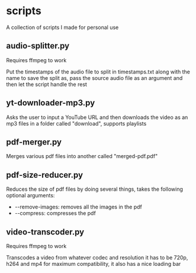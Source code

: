 # scripts
A collection of scripts I made for personal use

## audio-splitter.py
Requires ffmpeg to work

Put the timestamps of the audio file to split in timestamps.txt along with the name to save the split as, pass the source audio file as an argument and then let the script handle the rest

## yt-downloader-mp3.py
Asks the user to input a YouTube URL and then downloads the video as an mp3 files in a folder called "download", supports playlists

## pdf-merger.py
Merges various pdf files into another called "merged-pdf.pdf"

## pdf-size-reducer.py
Reduces the size of pdf files by doing several things, takes the following optional arguments:
  - --remove-images: removes all the images in the pdf
  - --compress: compresses the pdf

## video-transcoder.py 
Requires ffmpeg to work

Transcodes a video from whatever codec and resolution it has to be 720p, h264 and mp4 for maximum compatibility, it also has a nice loading bar
